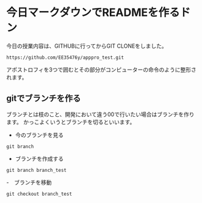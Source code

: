 # 今日マークダウンでREADMEを作るドン
今日の授業内容は、GITHUBに行ってからGIT CLONEをしました。
```
https://github.com/EE35476y/apppro_test.git
```
アポストロフィを3つで囲むとその部分がコンピューターの命令のように整形されます。

## gitでブランチを作る
ブランチとは枝のこと、開発において違う00で行いたい場合はブランチを作ります。
かっこよくいうとブランチを切るといいます。

- 今のブランチを見る

```
git branch
```

- ブランチを作成する

```
git branch branch_test

```
-　ブランチを移動

```
git checkout branch_test
```